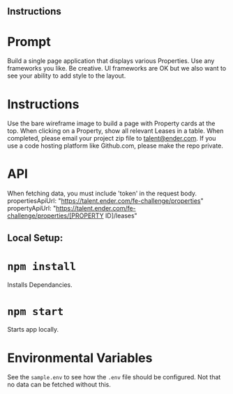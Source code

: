 ## Instructions
# Prompt
Build a single page application that displays various Properties. Use any frameworks you like. Be creative. UI frameworks are OK but we also want to see your ability to add style to the layout.
# Instructions
Use the bare wireframe image to build a page with Property cards at the top. When clicking on a Property, show all relevant Leases in a table. When completed, please email your project zip file to talent@ender.com. If you use a code hosting platform like Github.com, please make the repo private.
# API
When fetching data, you must include 'token' in the request body.
propertiesApiUrl: "https://talent.ender.com/fe-challenge/properties"
propertyApiUrl: "https://talent.ender.com/fe-challenge/properties/[PROPERTY ID]/leases"

## Local Setup:
# `npm install`
Installs Dependancies.

# `npm start`
Starts app locally.

# Environmental Variables
See the `sample.env` to see how the `.env` file should be configured. Not that no data can be fetched without this.
